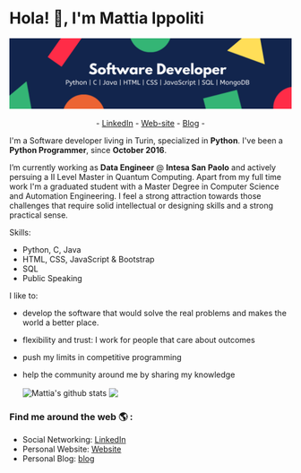 # Hola! 👋, I'm Mattia Ippoliti
![logo](https://github.com/MattiaIppoliti/MattiaIppoliti/blob/main/Software%20Developer.png)

<p align="center">
 - <a href="https://www.linkedin.com/in/mattiaippoliti/" target=“_blank”>LinkedIn</a> -
 <a href="https://mattiaippoliti.github.io/MattiaIppoliti/" target=“_blank”>Web-site</a> -
 <a href="https://mattiaippoliti.github.io/article/" target=“_blank”>Blog</a> -
</p>

I'm a Software developer living in Turin, specialized in **Python**. I've been a **Python Programmer**, since **October 2016**. 

I’m currently working as **Data Engineer** @ **Intesa San Paolo** and actively persuing a II Level Master in Quantum Computing. Apart from my full time work I'm a graduated student with a Master Degree in Computer Science and Automation Engineering. I feel a strong attraction towards those challenges that require solid intellectual or designing skills and a strong practical sense.

Skills:
- Python, C, Java
- HTML, CSS, JavaScript & Bootstrap
- SQL
- Public Speaking

I like to:
- develop the software that would solve the real problems and makes the world a better place.
- flexibility and trust: I work for people that care about outcomes
- push my limits in competitive programming
- help the community around me by sharing my knowledge


  <img align="center" src="https://github-readme-stats.vercel.app/api/top-langs/?username=MattiaIppoliti&title_color=fff&text_color=9f9f9f&bg_color=151515&hide=jupyter%20notebook" alt="Mattia's github stats" />



  <img align="center" src="https://github-readme-stats.vercel.app/api?username=MattiaIppoliti&hide=issues&count_private=true&show_icons=true&title_color=fff&icon_color=79ff97&text_color=9f9f9f&bg_color=151515&line_height=40" />


### Find me around the web 🌎 :
- Social Networking: [LinkedIn](https://www.linkedin.com/in/MattiaIppoliti/)
- Personal Website: [Website](https://mattiaippoliti.github.io/MattiaIppoliti/)
- Personal Blog: [blog](https://mattiaippoliti.github.io/article//)
